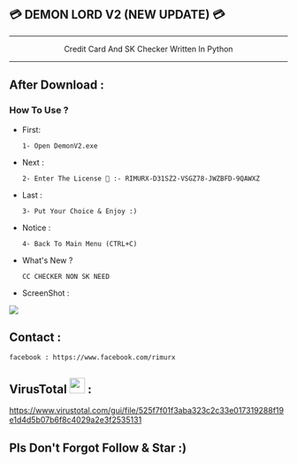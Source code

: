 ## 💳 DEMON LORD V2 (NEW UPDATE) 💳




---

<p align=center>Credit Card And SK Checker Written In Python</a></p>

---
After Download : 
------
         

### How To Use ?

 - First:
   
       1- Open DemonV2.exe
       
 - Next :
       
       2- Enter The License 🔑 :- RIMURX-D31SZ2-VSGZ78-JWZBFD-9QAWXZ

 - Last :

       3- Put Your Choice & Enjoy :) 
       
 - Notice :
 
       4- Back To Main Menu (CTRL+C)
       
 - What's New ?
 
       CC CHECKER NON SK NEED
       
 - ScreenShot :
 <img src="https://image.prntscr.com/image/u186lq8sSDSeNjrsK5EmSw.png" >

## Contact :

```
facebook : https://www.facebook.com/rimurx
```

## VirusTotal <img src="https://www.virustotal.com/gui/images/omnibar/vt_logo.svg" width="28px"> :

https://www.virustotal.com/gui/file/525f7f01f3aba323c2c33e017319288f19e1d4d5b07b6f8c4029a2e3f2535131

## Pls Don't Forgot Follow & Star :)


